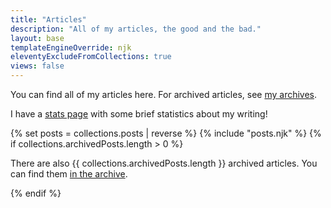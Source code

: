 ```yaml
---
title: "Articles"
description: "All of my articles, the good and the bad."
layout: base
templateEngineOverride: njk
eleventyExcludeFromCollections: true
views: false
---
```


<p>You can find all of my articles here. For archived articles, see <a href="/archive/">my archives</a>.</p>
<p>I have a <a href="/stats/">stats page</a> with some brief statistics about my writing!</p>

{% set posts = collections.posts | reverse %}
{% include "posts.njk" %}
{% if collections.archivedPosts.length > 0 %}
    <p class="container p-5 mt-10 bg-gray-100">
    There are also {{ collections.archivedPosts.length }} archived articles. You can find them <a href="/archive/">in the archive</a>.</p>
{% endif %}